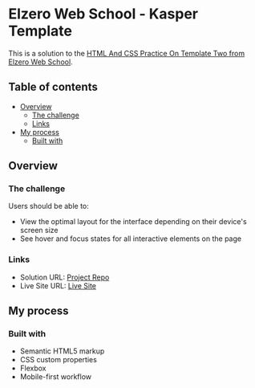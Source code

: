 # Elzero Web School - Kasper Template

This is a solution to the [HTML And CSS Practice On Template Two from Elzero Web School](https://elzero.org/html-css-practice-template-two/).

## Table of contents

- [Overview](#overview)
  - [The challenge](#the-challenge)
  - [Links](#links)
- [My process](#my-process)
  - [Built with](#built-with)

## Overview

### The challenge

Users should be able to:

- View the optimal layout for the interface depending on their device's screen size
- See hover and focus states for all interactive elements on the page

### Links

- Solution URL: [Project Repo](https://github.com/omarmohy98/Kasper_template)
- Live Site URL: [Live Site](https://kasper-template-7yaj.onrender.com)

## My process

### Built with

- Semantic HTML5 markup
- CSS custom properties
- Flexbox
- Mobile-first workflow
